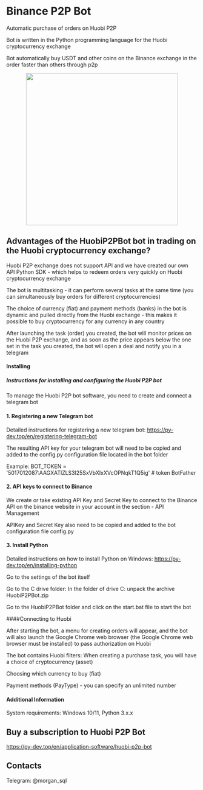 # Binance P2P Bot
Automatic purchase of orders on Huobi P2P

Bot is written in the Python programming language for the Huobi cryptocurrency exchange

Bot  automatically buy USDT and other coins on the Binance exchange in the order faster than others through p2p
<p align="center"><img width="400" src="https://py-dev.top/components/com_jshopping/files/img_products/full_thumb_ex650_bot_huobi.jpg"></p>

## Advantages of the HuobiP2PBot bot in trading on the Huobi cryptocurrency exchange?
Huobi P2P exchange does not support API and we have created our own API Python SDK - which helps to redeem orders very quickly on Huobi cryptocurrency exchange

The bot is multitasking - it can perform several tasks at the same time (you can simultaneously buy orders for different cryptocurrencies)

The choice of currency (fiat) and payment methods (banks) in the bot is dynamic and pulled directly from the Huobi exchange - this makes it possible to buy cryptocurrency for any currency in any country

After launching the task (order) you created, the bot will monitor prices on the Huobi P2P exchange, and as soon as the price appears below the one set in the task you created, the bot will open a deal and notify you in a telegram

#### Installing
##### Instructions for installing and configuring the Huobi P2P bot
To manage the Huobi P2P bot software, you need to create and connect a telegram bot
#### 1. Registering a new Telegram bot
Detailed instructions for registering a new telegram bot: https://py-dev.top/en/registering-telegram-bot

The resulting API key for your telegram bot will need to be copied and added to the config.py configuration file located in the bot folder

Example: BOT_TOKEN = '5017012087:AAGXATlZLS3l25SxVbXIxXVcOPNqkT1Q5ig' # token BotFather

#### 2. API keys to connect to Binance
We create or take existing API Key and Secret Key to connect to the Binance API on the binance website in your account in the section - API Management

APIKey and Secret Key also need to be copied and added to the bot configuration file config.py
#### 3. Install Python

Detailed instructions on how to install Python on Windows: https://py-dev.top/en/installing-python

Go to the settings of the bot itself

Go to the C drive folder:
In the folder of drive C: unpack the archive HuobiP2PBot.zip

Go to the HuobiP2PBot folder and click on the start.bat file to start the bot


####Connecting to Huobi

After starting the bot, a menu for creating orders will appear, and the bot will also launch the Google Chrome web browser (the Google Chrome web browser must be installed) to pass authorization on Huobi

The bot contains Huobi filters: When creating a purchase task, you will have a choice of cryptocurrency (asset)

Choosing which currency to buy (fiat)

Payment methods (PayType) - you can specify an unlimited number


#### Additional Information
System requirements: Windows 10/11, Python 3.x.x

## Buy a subscription to Huobi P2P Bot
https://py-dev.top/en/application-software/huobi-p2p-bot

## Contacts
Telegram:  @morgan_sql
